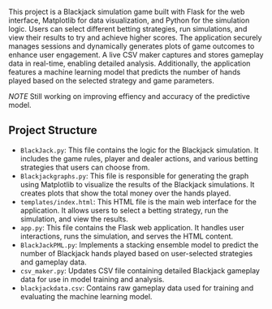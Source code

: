 This project is a Blackjack simulation game built with Flask for the web interface, Matplotlib for data visualization, and Python for the simulation logic. Users can select different betting strategies, run simulations, and view their results to try and achieve higher scores. The application securely manages sessions and dynamically generates plots of game outcomes to enhance user engagement. A live CSV maker captures and stores gameplay data in real-time, enabling detailed analysis. Additionally, the application features a machine learning model that predicts the number of hands played based on the selected strategy and game parameters.

*NOTE* Still working on improving effiency and accuracy of the predictive model.

## Project Structure

- `BlackJack.py`: This file contains the logic for the Blackjack simulation. It includes the game rules, player and dealer actions, and various betting strategies that users can choose from.
- `Blackjackgraphs.py`: This file is responsible for generating the graph using Matplotlib to visualize the results of the Blackjack simulations. It creates plots that show the total money over the hands played.
- `templates/index.html`: This HTML file is the main web interface for the application. It allows users to select a betting strategy, run the simulation, and view the results.
- `app.py`: This file contains the Flask web application. It handles user interactions, runs the simulation, and serves the HTML content.
- `BlackJackPML.py`: Implements a stacking ensemble model to predict the number of Blackjack hands played based on user-selected strategies and gameplay data.
- `csv_maker.py`: Updates CSV file containing detailed Blackjack gameplay data for use in model training and analysis.
- `blackjackdata.csv`: Contains raw gameplay data used for training and evaluating the machine learning model.


